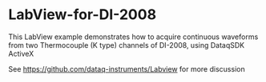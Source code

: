 # LabView-for-DI-2008

This LabView example demonstrates how to acquire continuous waveforms from two Thermocouple (K type) channels of DI-2008, using DataqSDK ActiveX 

See https://github.com/dataq-instruments/Labview for more discussion
